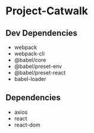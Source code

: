 # Project-Catwalk

## Dev Dependencies
- webpack
- webpack-cli
- @babel/core
- @babel/preset-env
- @babel/preset-react
- babel-loader


## Dependencies
- axios
- react
- react-dom